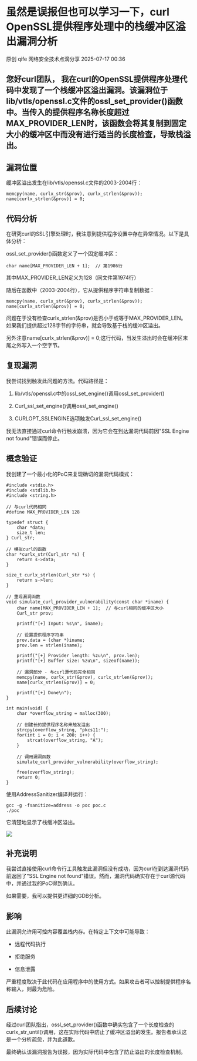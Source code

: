 #  虽然是误报但也可以学习一下，curl OpenSSL提供程序处理中的栈缓冲区溢出漏洞分析  
原创 qife  网络安全技术点滴分享   2025-07-17 00:36  
  
## 您好curl团队， 我在curl的OpenSSL提供程序处理代码中发现了一个栈缓冲区溢出漏洞。该漏洞位于lib/vtls/openssl.c文件的ossl_set_provider()函数中。当传入的提供程序名称长度超过MAX_PROVIDER_LEN时，该函数会将其复制到固定大小的缓冲区中而没有进行适当的长度检查，导致栈溢出。  
## 漏洞位置  
  
缓冲区溢出发生在lib/vtls/openssl.c文件的2003-2004行：  
```
memcpy(name, curlx_str(&prov), curlx_strlen(&prov));
name[curlx_strlen(&prov)] = 0;
```  
## 代码分析  
  
在研究curl的SSL引擎处理时，我注意到提供程序设置中存在异常情况。以下是具体分析：  
  
ossl_set_provider()函数定义了一个固定缓冲区：  
```
char name[MAX_PROVIDER_LEN + 1];  // 第1986行
```  
  
其中MAX_PROVIDER_LEN定义为128（同文件第1974行）  
  
随后在函数中（2003-2004行），它从提供程序字符串复制数据：  
```
memcpy(name, curlx_str(&prov), curlx_strlen(&prov));
name[curlx_strlen(&prov)] = 0;
```  
  
问题在于没有检查curlx_strlen(&prov)是否小于或等于MAX_PROVIDER_LEN。如果我们提供超过128字节的字符串，就会导致基于栈的缓冲区溢出。  
  
另外注意name[curlx_strlen(&prov)] = 0;这行代码，当发生溢出时会在缓冲区末尾之外写入一个空字节。  
## 复现漏洞  
  
我尝试找到触发此问题的方法。代码路径是：  
1. lib/vtls/openssl.c中的ossl_set_engine()调用ossl_set_provider()  
  
1. Curl_ssl_set_engine()调用ossl_set_engine()  
  
1. CURLOPT_SSLENGINE选项触发Curl_ssl_set_engine()  
  
我无法直接通过curl命令行触发崩溃，因为它会在到达漏洞代码前因"SSL Engine not found"错误而停止。  
## 概念验证  
  
我创建了一个最小化的PoC来复现确切的漏洞代码模式：  
```
#include <stdio.h>
#include <stdlib.h>
#include <string.h>

// 与curl代码相同
#define MAX_PROVIDER_LEN 128

typedef struct {
    char *data;
    size_t len;
} Curl_str;

// 模拟curl的函数
char *curlx_str(Curl_str *s) {
    return s->data;
}

size_t curlx_strlen(Curl_str *s) {
    return s->len;
}

// 重现漏洞函数
void simulate_curl_provider_vulnerability(const char *iname) {
    char name[MAX_PROVIDER_LEN + 1];  // 与curl相同的缓冲区大小
    Curl_str prov;

    printf("[+] Input: %s\n", iname);

    // 设置提供程序字符串
    prov.data = (char *)iname;
    prov.len = strlen(iname);

    printf("[+] Provider length: %zu\n", prov.len);
    printf("[+] Buffer size: %zu\n", sizeof(name));

    // 漏洞部分 - 与curl源代码完全相同
    memcpy(name, curlx_str(&prov), curlx_strlen(&prov));
    name[curlx_strlen(&prov)] = 0;

    printf("[+] Done\n");
}

int main(void) {
    char *overflow_string = malloc(300);

    // 创建长的提供程序名称来触发溢出
    strcpy(overflow_string, "pkcs11:");
    for(int i = 0; i < 200; i++) {
        strcat(overflow_string, "A");
    }

    // 调用漏洞函数
    simulate_curl_provider_vulnerability(overflow_string);

    free(overflow_string);
    return 0;
}
```  
  
使用AddressSanitizer编译并运行：  
```
gcc -g -fsanitize=address -o poc poc.c
./poc
```  
  
它清楚地显示了栈缓冲区溢出。  
  
![](https://mmbiz.qpic.cn/mmbiz_png/meR9vVNE20icYfvI0WNSmPG0882IGgHiaI9skrnhgmTgu5VO6vzEvBKrMcVejGgyKheV5ED6V5P5K2ffJSM31fpw/640?wx_fmt=png&from=appmsg "")  
  
## 补充说明  
  
我尝试直接使用curl命令行工具触发此漏洞但没有成功，因为curl在到达漏洞代码前返回了"SSL Engine not found"错误。然而，漏洞代码确实存在于curl源代码中，并通过我的PoC得到确认。  
  
如果需要，我可以提供更详细的GDB分析。  
## 影响  
  
此漏洞允许用可控内容覆盖栈内存。在特定上下文中可能导致：  
- 远程代码执行  
  
- 拒绝服务  
  
- 信息泄露  
  
严重程度取决于此代码在应用程序中的使用方式。如果攻击者可以控制提供程序名称输入，则最为危险。  
## 后续讨论  
  
经过curl团队指出，ossl_set_provider()函数中确实包含了一个长度检查的curlx_str_until()调用，这在实际代码中防止了缓冲区溢出的发生。报告者承认这是一个分析疏忽，并为此道歉。  
  
最终确认该漏洞报告为误报，因为实际代码中包含了防止溢出的长度检查机制。  
  
  
  

